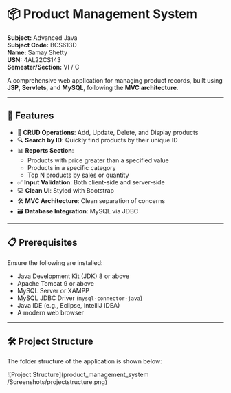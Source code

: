 # 📦 Product Management System

**Subject:** Advanced Java  
**Subject Code:** BCS613D  
**Name:** Samay Shetty  
**USN:** 4AL22CS143  
**Semester/Section:** VI / C  

A comprehensive web application for managing product records, built using **JSP**, **Servlets**, and **MySQL**, following the **MVC architecture**.

---

## 🚀 Features

- 🔁 **CRUD Operations**: Add, Update, Delete, and Display products  
- 🔍 **Search by ID**: Quickly find products by their unique ID  
- 📊 **Reports Section**:
  - Products with price greater than a specified value  
  - Products in a specific category  
  - Top N products by sales or quantity  
- ✅ **Input Validation**: Both client-side and server-side  
- 💻 **Clean UI**: Styled with Bootstrap  
- 🛠️ **MVC Architecture**: Clean separation of concerns  
- 🗃️ **Database Integration**: MySQL via JDBC  

---

## 📋 Prerequisites

Ensure the following are installed:

- Java Development Kit (JDK) 8 or above  
- Apache Tomcat 9 or above  
- MySQL Server or XAMPP  
- MySQL JDBC Driver (`mysql-connector-java`)  
- Java IDE (e.g., Eclipse, IntelliJ IDEA)  
- A modern web browser  

---

## 🛠️ Project Structure

The folder structure of the application is shown below:

![Project Structure](product_management_system
/Screenshots/projectstructure.png)

